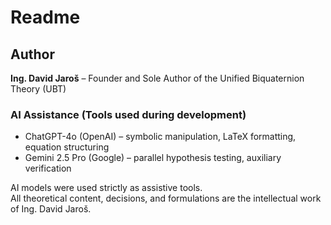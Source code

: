 # Readme

## Author

**Ing. David Jaroš** – Founder and Sole Author of the Unified Biquaternion Theory (UBT)

### AI Assistance (Tools used during development)

- ChatGPT-4o (OpenAI) – symbolic manipulation, LaTeX formatting, equation structuring
- Gemini 2.5 Pro (Google) – parallel hypothesis testing, auxiliary verification

AI models were used strictly as assistive tools.  
All theoretical content, decisions, and formulations are the intellectual work of Ing. David Jaroš.
